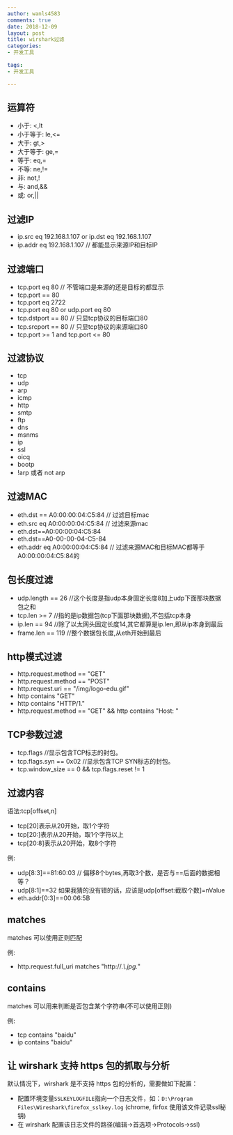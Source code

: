 ```yaml
---
author: wanls4583
comments: true
date: 2018-12-09
layout: post
title: wirshark过滤
categories:
- 开发工具

tags:
- 开发工具

---
```


## 运算符

- 小于: <,lt 
- 小于等于: le,<=
- 大于: gt,>
- 大于等于: ge,=
- 等于: eq,=
- 不等: ne,!=
- 非: not,!
- 与: and,&&
- 或: or,\|\|

## 过滤IP

- ip.src eq 192.168.1.107 or ip.dst eq 192.168.1.107
- ip.addr eq 192.168.1.107 // 都能显示来源IP和目标IP

## 过滤端口

- tcp.port eq 80 // 不管端口是来源的还是目标的都显示
- tcp.port == 80
- tcp.port eq 2722
- tcp.port eq 80 or udp.port eq 80
- tcp.dstport == 80 // 只显tcp协议的目标端口80
- tcp.srcport == 80 // 只显tcp协议的来源端口80
- tcp.port >= 1 and tcp.port <= 80

## 过滤协议

- tcp
- udp
- arp
- icmp
- http
- smtp
- ftp
- dns
- msnms
- ip
- ssl
- oicq
- bootp
- !arp 或者 not arp

## 过滤MAC

- eth.dst == A0:00:00:04:C5:84 // 过滤目标mac
- eth.src eq A0:00:00:04:C5:84 // 过滤来源mac
- eth.dst==A0:00:00:04:C5:84
- eth.dst==A0-00-00-04-C5-84
- eth.addr eq A0:00:00:04:C5:84 // 过滤来源MAC和目标MAC都等于A0:00:00:04:C5:84的

## 包长度过滤

- udp.length == 26  //这个长度是指udp本身固定长度8加上udp下面那块数据包之和
- tcp.len >= 7  //指的是ip数据包(tcp下面那块数据),不包括tcp本身
- ip.len == 94  //除了以太网头固定长度14,其它都算是ip.len,即从ip本身到最后
- frame.len == 119  //整个数据包长度,从eth开始到最后

## http模式过滤

- http.request.method == "GET"
- http.request.method == "POST"
- http.request.uri == "/img/logo-edu.gif"
- http contains "GET"
- http contains "HTTP/1."
- http.request.method == "GET" && http contains "Host: "


## TCP参数过滤

- tcp.flags //显示包含TCP标志的封包。
- tcp.flags.syn == 0x02   //显示包含TCP SYN标志的封包。
- tcp.window_size == 0 && tcp.flags.reset != 1

## 过滤内容

语法:tcp[offset,n]

- tcp[20]表示从20开始，取1个字符
- tcp[20:]表示从20开始，取1个字符以上
- tcp[20:8]表示从20开始，取8个字符

例:
- udp[8:3]==81:60:03 // 偏移8个bytes,再取3个数，是否与==后面的数据相等？
- udp[8:1]==32   如果我猜的没有错的话，应该是udp[offset:截取个数]=nValue
- eth.addr[0:3]==00:06:5B

## matches

matches 可以使用正则匹配

例:
- http.request.full_uri matches "http://.*\\.jpg.*"

## contains

matches 可以用来判断是否包含某个字符串(不可以使用正则)

例:
- tcp contains "baidu"
- ip contains "baidu"

## 让 wirshark 支持 https 包的抓取与分析

默认情况下，wirshark 是不支持 https 包的分析的，需要做如下配置：
- 配置环境变量`SSLKEYLOGFILE`指向一个日志文件，如：`D:\Program Files\Wireshark\firefox_sslkey.log` (chrome, firfox 使用该文件记录ssl秘钥)
- 在 wirshark 配置该日志文件的路径(编辑->首选项->Protocols->ssl)